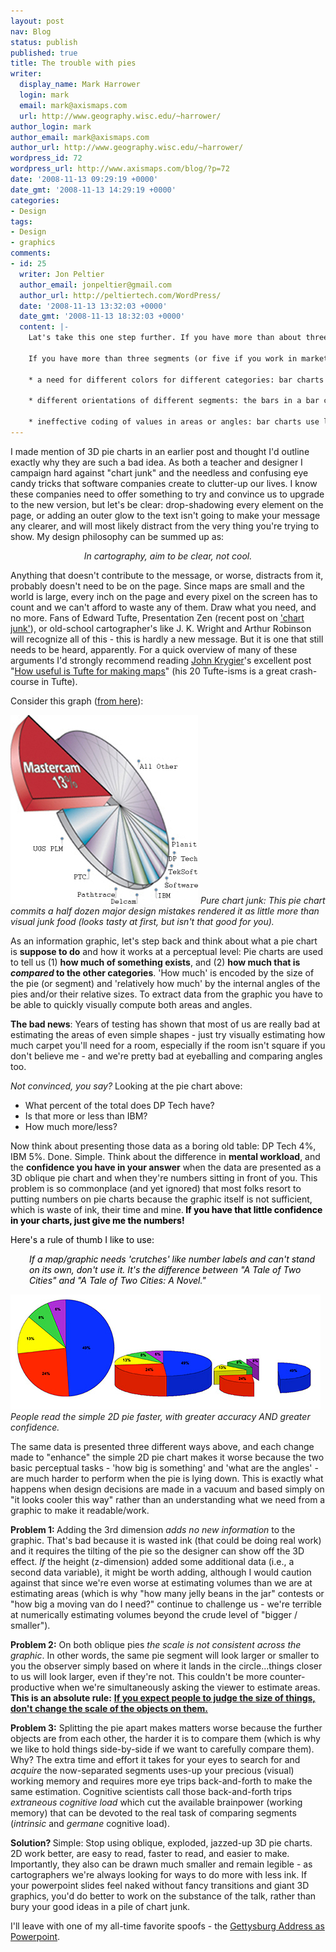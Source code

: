 ```yaml
---
layout: post
nav: Blog
status: publish
published: true
title: The trouble with pies
writer:
  display_name: Mark Harrower
  login: mark
  email: mark@axismaps.com
  url: http://www.geography.wisc.edu/~harrower/
author_login: mark
author_email: mark@axismaps.com
author_url: http://www.geography.wisc.edu/~harrower/
wordpress_id: 72
wordpress_url: http://www.axismaps.com/blog/?p=72
date: '2008-11-13 09:29:19 +0000'
date_gmt: '2008-11-13 14:29:19 +0000'
categories:
- Design
tags:
- Design
- graphics
comments:
- id: 25
  writer: Jon Peltier
  author_email: jonpeltier@gmail.com
  author_url: http://peltiertech.com/WordPress/
  date: '2008-11-13 13:32:03 +0000'
  date_gmt: '2008-11-13 18:32:03 +0000'
  content: |-
    Lat's take this one step further. If you have more than about three categories, don't use a pie chart. The pies used in the margins of http://fivethirtyeight.com are a good example: these are effective because they only compare two segments (and sometimes three, and the third is tiny).

    If you have more than three segments (or five if you work in marketing), use a bar or column chart. These avoid several problems with pie charts:

    * a need for different colors for different categories: bar charts can use the same color for all bars, or allow selective highlighting of a bar with a different color.

    * different orientations of different segments: the bars in a bar chart are parallel.

    * ineffective coding of values in areas or angles: bar charts use lengths, which are a snap to compare.
---
```

<p>I made mention of 3D pie charts in an earlier post and thought I'd outline exactly why they are such a bad idea. As both a teacher and designer I campaign hard against "chart junk" and the needless and confusing eye candy tricks that software companies create to clutter-up our lives. I know these companies need to offer something to try and convince us to upgrade to the new version, but let's be clear: drop-shadowing every element on the page, or adding an outer glow to the text isn't going to make your message any clearer, and will most likely distract from the very thing you're trying to show. My design philosophy can be summed up as:</p>
<p style="text-align: center;"><em>In cartography, aim to be clear, not cool.</em></p>
<!--break-->
<p>Anything that doesn't contribute to the message, or worse, distracts from it, probably doesn't need to be on the page. Since maps are small and the world is large, every inch on the page and every pixel on the screen has to count and we can't afford to waste any of them. Draw what you need, and no more. Fans of Edward Tufte, Presentation Zen (recent post on <a href="http://www.presentationzen.com/presentationzen/2008/07/environmental-graffiti-posted-a-bar-chart-suitable-for-entry-into-the-bar-chart-hall-of-shame-i-made-a-list-of-at-least-ten.html" target="_blank">'chart junk'</a>), or old-school cartographer's like J. K. Wright and Arthur Robinson will recognize all of this - this is hardly a new message. But it is one that still needs to be heard, apparently. For a quick overview of many of these arguments I'd strongly recommend reading <a href="http://go.owu.edu/~jbkrygie/" target="_blank">John Krygier</a>'s excellent post "<a href="http://makingmaps.wordpress.com/2007/08/16/how-useful-is-tufte-for-making-maps/">How useful is Tufte for making maps</a>" (his 20 Tufte-isms is a great crash-course in Tufte).</p>
<p>Consider this graph (<a href="http://www.chartexample.com/chart_example/piechart.php" target="_blank">from here</a>):</p>

![Pure chart junk: This pie chart commits a half dozen major design mistakes rendered it as little more than visual junk food (looks tasty at first, but isn't that good for you).](/media/posts/2008/09/pie_chart_lo_res.jpg)
_Pure chart junk: This pie chart commits a half dozen major design mistakes rendered it as little more than visual junk food (looks tasty at first, but isn't that good for you)._

<p>As an information graphic, let's step back and think about what a pie chart is <strong>suppose to do</strong> and how it works at a perceptual level: Pie charts are used to tell us (1) <strong>how much of something exists</strong>, and (2) <strong>how much that is <em>compared</em> to the other categories</strong>. 'How much' is encoded by the size of the pie (or segment) and 'relatively how much' by the internal angles of the pies and/or their relative sizes. To extract data from the graphic you have to be able to quickly visually compute both areas and angles.</p>
<p><strong>The bad news</strong>: Years of testing has shown that most of us are really bad at estimating the areas of even simple shapes - just try visually estimating how much carpet you'll need for a room, especially if the room isn't square if you don't believe me - and we're pretty bad at eyeballing and comparing angles too.</p>
<p><em>Not convinced, you say? </em>Looking at the pie chart above:</p>
<ul>
<li>What percent of the total does DP Tech have?</li>
<li>Is that more or less than IBM?</li>
<li>How much more/less?</li>
</ul>
<p>Now think about presenting those data as a boring old table: DP Tech 4%, IBM 5%. Done. Simple. Think about the difference in <strong>mental workload</strong>, and the <strong>confidence you have in your answer</strong><em> </em>when the data are presented as a 3D oblique pie chart and when they're numbers sitting in front of you. This problem is so commonplace (and yet ignored) that most folks resort to putting numbers on pie charts because the graphic itself is not sufficient, which is waste of ink, their time and mine.<span style="color: #000080;"><strong><span style="color: #000000;"> </span><span style="color: #000000;">If you have that little confidence in your charts, just give me the numbers!</span></strong><br />
</span></p>
<p><span style="color: #000000;">Here's a rule of thumb I like to use: </span></p>
<p style="padding-left: 30px;"><em><span style="color: #000000;">If a map/graphic needs 'crutches' like number labels and can't stand on its own, don't use it. It's the difference between "A Tale of Two Cities" and "A Tale of Two Cities: A Novel."</span></em></p>

![People read the simple 2D pie faster, with greater accuracy AND greater confidence.](/media/posts/2008/09/piessmall1.jpg)
_People read the simple 2D pie faster, with greater accuracy AND greater confidence._

<p>The same data is presented three different ways above, and each change made to "enhance" the simple 2D pie chart makes it worse because the two basic perceptual tasks - 'how big is something' and 'what are the angles' - are much harder to perform when the pie is lying down. This is exactly what happens when design decisions are made in a vacuum and based simply on "it looks cooler this way" rather than an understanding what we need from a graphic to make it readable/work.</p>
<p><strong>Problem 1: </strong>Adding the 3rd dimension <em>adds no new information</em> to the graphic. That's bad because it is wasted ink (that could be doing real work) and it requires the tilting of the pie so the designer can show off the 3D effect.<em> If</em> the height (z-dimension) added some additional data (i.e., a second data variable), it might be worth adding, although I would caution against that since we're even worse at estimating volumes than we are at estimating areas (which is why "how many jelly beans in the jar" contests or "how big a moving van do I need?" continue to challenge us - we're terrible at numerically estimating volumes beyond the crude level of "bigger / smaller").</p>
<p><strong>Problem 2:</strong> On both oblique pies <em>the scale is not consistent across the graphic</em>. In other words, the same pie segment will look larger or smaller to you the observer simply based on where it lands in the circle...things closer to us will look larger, even if they're not. This couldn't be more counter-productive when we're simultaneously asking the viewer to estimate areas. <strong>This is an absolute rule:</strong> <span style="text-decoration: underline;"><strong>If you expect people to judge the size of things, don't change the scale of the objects on them.</strong></span></p>
<p><strong>Problem 3:</strong> Splitting the pie apart makes matters worse because the further objects are from each other, the harder it is to compare them (which is why we like to hold things side-by-side if we want to carefully compare them). Why? The extra time and effort it takes for your eyes to search for and <em>acquire</em> the now-separated segments uses-up your precious (visual) working memory and requires more eye trips back-and-forth to make the same estimation. Cognitive scientists call those back-and-forth trips <em>extraneous cognitive load</em> which cut the available brainpower (working memory) that can be devoted to the real task of comparing segments (<em>intrinsic</em> and <em>germane</em> cognitive load).</p>
<p><strong>Solution? </strong>Simple: Stop using oblique, exploded, jazzed-up 3D pie charts. 2D work better, are easy to read, faster to read, and easier to make. Importantly, they also can be drawn much smaller and remain legible - as cartographers we're always looking for ways to do more with less ink. If your powerpoint slides feel naked without fancy transitions and giant 3D graphics, you'd do better to work on the substance of the talk, rather than bury your good ideas in a pile of chart junk.</p>
<p>I'll leave with one of my all-time favorite spoofs - the <a href="http://norvig.com/Gettysburg/sld001.htm" target="_blank">Gettysburg Address as Powerpoint</a>.</div>
